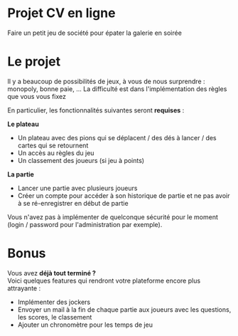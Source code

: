 # Projet CV en ligne

Faire un petit jeu de société pour épater la galerie en soirée 

# Le projet
Il y a beaucoup de possibilités de jeux, à vous de nous surprendre : monopoly, bonne paie, ... La difficulté est dans l'implémentation des règles que vous vous fixez

En particulier, les fonctionnalités suivantes seront **requises** :

**Le plateau**
* Un plateau avec des pions qui se déplacent / des dés à lancer / des cartes qui se retournent
* Un accès au règles du jeu
* Un classement des joueurs (si jeu à points)

**La partie**
* Lancer une partie avec plusieurs joueurs 
* Créer un compte pour accéder à son historique de partie et ne pas avoir à se ré-enregistrer en début de partie

Vous n'avez pas à implémenter de quelconque sécurité pour le moment (login / password pour l'administration par exemple).

# Bonus
Vous avez **déjà tout terminé ?**  
Voici quelques features qui rendront votre plateforme encore plus attrayante :
* Implémenter des jockers 
* Envoyer un mail à la fin de chaque partie aux joueurs avec les questions, les scores, le classement
* Ajouter un chronomètre pour les temps de jeu
